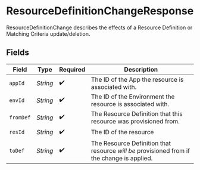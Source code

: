 # ResourceDefinitionChangeResponse

ResourceDefinitionChange describes the effects of a Resource Definition or Matching Criteria update/deletion.


## Fields

| Field                                                                                      | Type                                                                                       | Required                                                                                   | Description                                                                                |
| ------------------------------------------------------------------------------------------ | ------------------------------------------------------------------------------------------ | ------------------------------------------------------------------------------------------ | ------------------------------------------------------------------------------------------ |
| `appId`                                                                                    | *String*                                                                                   | :heavy_check_mark:                                                                         | The ID of the App the resource is associated with.                                         |
| `envId`                                                                                    | *String*                                                                                   | :heavy_check_mark:                                                                         | The ID of the Environment the resource is associated with.                                 |
| `fromDef`                                                                                  | *String*                                                                                   | :heavy_check_mark:                                                                         | The Resource Definition that this resource was provisioned from.                           |
| `resId`                                                                                    | *String*                                                                                   | :heavy_check_mark:                                                                         | The ID of the resource                                                                     |
| `toDef`                                                                                    | *String*                                                                                   | :heavy_check_mark:                                                                         | The Resource Definition that resource *will be* provisioned from if the change is applied. |